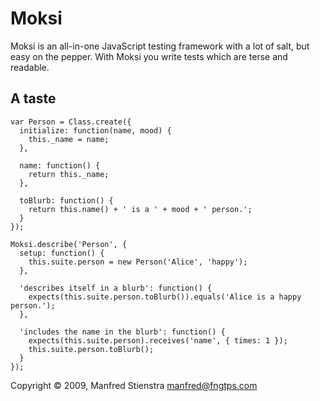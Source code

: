 # Moksi

Moksi is an all-in-one JavaScript testing framework with a lot of salt, but easy on the pepper. With Moksi you write tests which are terse and readable.

## A taste

    var Person = Class.create({
      initialize: function(name, mood) {
        this._name = name;
      },
      
      name: function() {
        return this._name;
      },
  
      toBlurb: function() {
        return this.name() + ' is a ' + mood + ' person.';
      }
    });

    Moksi.describe('Person', {
      setup: function() {
        this.suite.person = new Person('Alice', 'happy');
      },
  
      'describes itself in a blurb': function() {
        expects(this.suite.person.toBlurb()).equals('Alice is a happy person.');
      },
      
      'includes the name in the blurb': function() {
        expects(this.suite.person).receives('name', { times: 1 });
        this.suite.person.toBlurb();
      }
    });

Copyright © 2009, Manfred Stienstra <manfred@fngtps.com>